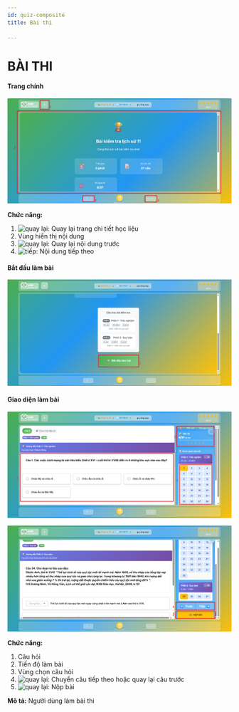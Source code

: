 ```yaml
---
id: quiz-composite
title: Bài thi

---
```


# BÀI THI 
#### Trang chính
![bài thi](/img/hoc-lieu-so/quiz-composite/bai-thi.png)

__Chức năng:__
1. <img src="/docs-lms/img/chung/back.png" alt="quay lại" width="50" />: Quay lại trang chi tiết học liệu
2. Vùng hiển thị nội dung
3. <img src="/docs-lms/img/chung/back2.png" alt="quay lại" width="70" />: Quay lại nội dung trước
4. <img src="/docs-lms/img/chung/next.png" alt="tiếp" width="70" />: Nội dung tiếp theo

#### Bắt đầu làm bài
![Trắc nghiệm đơn](/img/hoc-lieu-so/quiz-composite/bai-thi2.png)

#### Giao diện làm bài
![Trắc nghiệm đơn](/img/hoc-lieu-so/quiz-composite/bai-thi3.png)

![Trắc nghiệm đơn](/img/hoc-lieu-so/quiz-composite/bai-thi4.png)

__Chức năng:__
1. Câu hỏi
2. Tiến độ làm bài
3. Vùng chọn câu hỏi
4. <img src="/docs-lms/img/hoc-lieu-so/quiz-composite/truoc.png" alt="quay lại" width="200" />: Chuyển câu tiếp theo hoặc quay lại câu trước
5. <img src="/docs-lms/img/hoc-lieu-so/quiz-composite/nop.png" alt="quay lại" width="180" />: Nộp bài

__Mô tả:__ Người dùng làm bài thi


